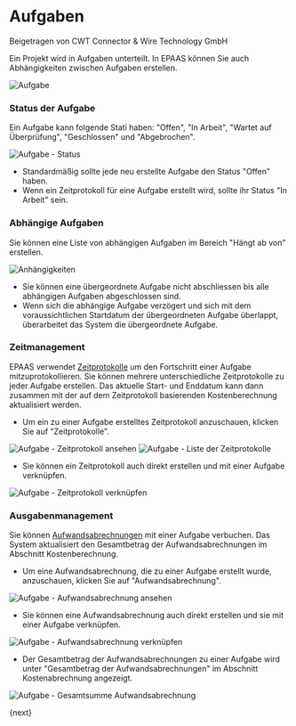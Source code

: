 <!-- add-breadcrumbs -->
# Aufgaben
<span class="text-muted contributed-by">Beigetragen von CWT Connector & Wire Technology GmbH</span>

Ein Projekt wird in Aufgaben unterteilt. In EPAAS können Sie auch Abhängigkeiten zwischen Aufgaben erstellen.

<img class="screenshot" alt="Aufgabe" src="{{docs_base_url}}/assets/img/project/task.png">

### Status der Aufgabe

Ein Aufgabe kann folgende Stati haben: "Offen", "In Arbeit", "Wartet auf Überprüfung", "Geschlossen" und "Abgebrochen".

<img class="screenshot" alt="Aufgabe - Status" src="{{docs_base_url}}/assets/img/project/task_status.png">

* Standardmäßig sollte jede neu erstellte Aufgabe den Status "Offen" haben.
* Wenn ein Zeitprotokoll für eine Aufgabe erstellt wird, sollte ihr Status "In Arbeit" sein.

### Abhängige Aufgaben

Sie können eine Liste von abhängigen Aufgaben im Bereich "Hängt ab von" erstellen.

<img class="screenshot" alt="Anhängigkeiten" src="{{docs_base_url}}/assets/img/project/task_depends_on.png">

* Sie können eine übergeordnete Aufgabe nicht abschliessen bis alle abhängigen Aufgaben abgeschlossen sind.
* Wenn sich die abhängige Aufgabe verzögert und sich mit dem voraussichtlichen Startdatum der übergeordneten Aufgabe überlappt, überarbeitet das System die übergeordnete Aufgabe.

### Zeitmanagement

EPAAS verwendet [Zeitprotokolle](/docs/user/manual/de/projects/time-log.html) um den Fortschritt einer Aufgabe mitzuprotokollieren. Sie können mehrere unterschiedliche Zeitprotokolle zu jeder Aufgabe erstellen. Das aktuelle Start- und Enddatum kann dann zusammen mit der auf dem Zeitprotokoll basierenden Kostenberechnung aktualisiert werden.

* Um ein zu einer Aufgabe erstelltes Zeitprotokoll anzuschauen, klicken Sie auf "Zeitprotokolle".

<img class="screenshot" alt="Aufgabe - Zeitprotokoll ansehen" src="{{docs_base_url}}/assets/img/project/task_view_time_log.png">

<img class="screenshot" alt="Aufgabe - Liste der Zeitprotokolle" src="{{docs_base_url}}/assets/img/project/task_time_log_list.png">

* Sie können ein Zeitprotokoll auch direkt erstellen und mit einer Aufgabe verknüpfen.

<img class="screenshot" alt="Aufgabe - Zeitprotokoll verknüpfen" src="{{docs_base_url}}/assets/img/project/task_time_log_link.png">

### Ausgabenmanagement

Sie können [Aufwandsabrechnungen](/docs/user/manual/de/human-resources/expense-claim.html) mit einer Aufgabe verbuchen. Das System aktualisiert den Gesamtbetrag der Aufwandsabrechnungen im Abschnitt Kostenberechnung.

* Um eine Aufwandsabrechnung, die zu einer Aufgabe erstellt wurde, anzuschauen, klicken Sie auf "Aufwandsabrechnung".

<img class="screenshot" alt="Aufgabe - Aufwandsabrechnung ansehen" src="{{docs_base_url}}/assets/img/project/task_view_expense_claim.png">

* Sie können eine Aufwandsabrechnung auch direkt erstellen und sie mit einer Aufgabe verknüpfen.

<img class="screenshot" alt="Aufgabe - Aufwandsabrechnung verknüpfen" src="{{docs_base_url}}/assets/img/project/task_expense_claim_link.png">

* Der Gesamtbetrag der Aufwandsabrechnungen zu einer Aufgabe wird unter "Gesamtbetrag der Aufwandsabrechnungen" im Abschnitt Kostenabrechnung angezeigt.

<img class="screenshot" alt="Aufgabe - Gesamtsumme Aufwandsabrechnung" src="{{docs_base_url}}/assets/img/project/task_total_expense_claim.png">

{next}

